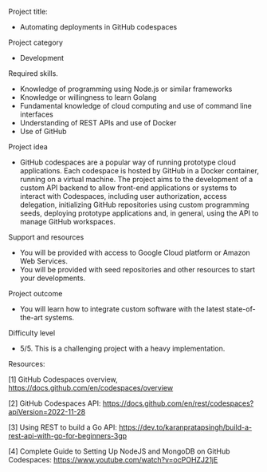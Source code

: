 Project title:
* Automating deployments in GitHub codespaces

Project category
* Development

Required skills.
*	Knowledge of programming using Node.js or similar frameworks
*	Knowledge or willingness to learn Golang
*	Fundamental knowledge of cloud computing and use of command line interfaces
*	Understanding of REST APIs and use of Docker
*	Use of GitHub

Project idea
*	GitHub codespaces are a popular way of running prototype cloud applications. Each codespace is hosted by GitHub in a Docker container, running on a virtual machine. The project aims to the development of a custom API backend to allow front-end applications or systems to interact with Codespaces, including user authorization, access delegation, initializing GitHub repositories using custom programming seeds, deploying prototype applications and, in general, using the API to manage GitHub workspaces.

Support and resources
*	You will be provided with access to Google Cloud platform or Amazon Web Services.
*	You will be provided with seed repositories and other resources to start your developments.

Project outcome
*	You will learn how to integrate custom software with the latest state-of-the-art systems.

Difficulty level
*	5/5. This is a challenging project with a heavy implementation.

Resources:

[1] GitHub Codespaces overview, https://docs.github.com/en/codespaces/overview

[2] GitHub Codespaces API: https://docs.github.com/en/rest/codespaces?apiVersion=2022-11-28

[3] Using REST to build a Go API: https://dev.to/karanpratapsingh/build-a-rest-api-with-go-for-beginners-3gp 

[4] Complete Guide to Setting Up NodeJS and MongoDB on GitHub Codespaces: https://www.youtube.com/watch?v=ocPOHZJ21jE

